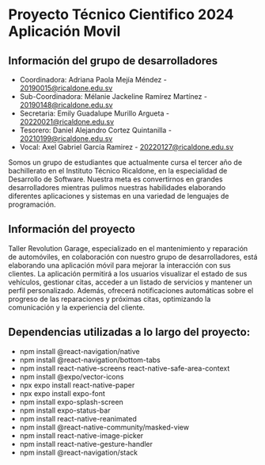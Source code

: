# Proyecto Técnico Cientifico 2024 Aplicación Movil

## Información del grupo de desarrolladores 
* Coordinadora: Adriana Paola Mejía Méndez - 20190015@ricaldone.edu.sv
* Sub-Coordinadora: Mélanie Jackeline Ramírez Martínez - 20190148@ricaldone.edu.sv
* Secretaria: Emily Guadalupe Murillo Argueta - 20220021@ricaldone.edu.sv
* Tesorero: Daniel Alejandro Cortez Quintanilla - 20210199@ricaldone.edu.sv
* Vocal: Axel Gabriel García Ramirez - 20220127@ricaldone.edu.sv

Somos un grupo de estudiantes que actualmente cursa el tercer año de bachillerato en el Instituto Técnico Ricaldone, en la especialidad de Desarrollo de Software. Nuestra meta es convertirnos en grandes desarrolladores mientras pulimos nuestras habilidades elaborando diferentes aplicaciones y sistemas en una variedad de lenguajes de programación.

## Información del proyecto
Taller Revolution Garage, especializado en el mantenimiento y reparación de automóviles, en colaboración con nuestro grupo de desarrolladores, está elaborando una aplicación móvil para mejorar la interacción con sus clientes. La aplicación permitirá a los usuarios visualizar el estado de sus vehículos, gestionar citas, acceder a un listado de servicios y mantener un perfil personalizado. Además, ofrecerá notificaciones automáticas sobre el progreso de las reparaciones y próximas citas, optimizando la comunicación y la experiencia del cliente.

## Dependencias utilizadas a lo largo del proyecto:
* npm install @react-navigation/native
* npm install @react-navigation/bottom-tabs
* npm install react-native-screens react-native-safe-area-context
* npm install @expo/vector-icons
* npx expo install react-native-paper
* npx expo install expo-font
* npm install expo-splash-screen
* npm install expo-status-bar
* npm install react-native-reanimated
* npm install @react-native-community/masked-view
* npm install react-native-image-picker
* npm install react-native-gesture-handler
* npm install @react-navigation/stack
